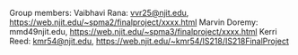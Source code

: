Group members:
Vaibhavi Rana: vvr25@njit.edu,  https://web.njit.edu/~spma2/finalproject/xxxx.html
Marvin Doremy: mmd49njit.edu,  https://web.njit.edu/~spma3/finalproject/xxxx.html
Kerri Reed: kmr54@njit.edu,  https://web.njit.edu/~kmr54/IS218/IS218FinalProject

